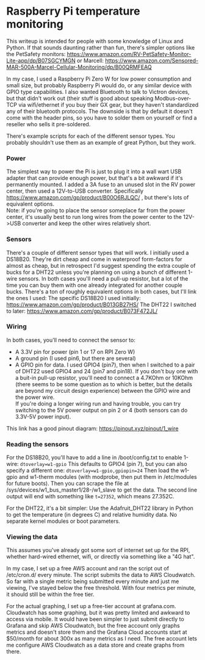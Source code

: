 # Raspberry Pi temperature monitoring

This writeup is intended for people with some knowledge of Linux and Python.  If that sounds daunting rather than fun, there's simpler options like the PetSafety monitors: https://www.amazon.com/RV-PetSafety-Monitor-Lite-app/dp/B07SGCYMGN or Marcell: https://www.amazon.com/Sensored-MAR-500A-Marcel-Cellular-Monitoring/dp/B00QRMFEAQ

In my case, I used a Raspberry Pi Zero W for low power consumption and small size, but probably Raspberry Pi would do, or any similar device with GPIO type capabilities.  I also wanted Bluetooth to talk to Victron devices, but that didn't work out (their stuff is good about speaking Modbus-over-TCP via wifi/ethernet if you buy their GX gear, but they haven't standardized any of their bluetooth protocols.  The downside is that by default it doesn't come with the header pins, so you have to solder them on yourself or find a reseller who sells it pre-soldered.  

There's example scripts for each of the different sensor types.  You probably shouldn't use them as an example of great Python, but they work.

### Power
The simplest way to power the Pi is just to plug it into a wall wart USB adapter that can provide enough power, but that's a bit awkward if it's permanently mounted.  I added a 3A fuse to an unused slot in the RV power center, then used a 12V-to-USB converter. Specifically https://www.amazon.com/gp/product/B00O6RJLQC/ , but there's lots of equivalent options.  
Note:  if you're going to place the sensor someplace far from the power center, it's usually best to run long wires from the power center to the 12V->USB converter and keep the other wires relatively short.

### Sensors
There's a couple of different sensor types that will work.  I initially used a DS18B20.  They're dirt cheap and come in waterproof form-factors for almost as cheap, but in retrospect I'd suggest spending the extra couple of bucks for a DHT22 unless you're planning on using a bunch of different 1-wire sensors.  In both cases you'll need a pull-up resistor, but a lot of the time you can buy them with one already integrated for another couple bucks.  There's a ton of roughly equivalent options in both cases, but I'll link the ones I used:
The specific DS18B20 I used initially:  https://www.amazon.com/gp/product/B013GB27HS/
The DHT22 I switched to later:  https://www.amazon.com/gp/product/B073F472JL/

### Wiring
In both cases, you'll need to connect the sensor to:
* A 3.3V pin for power (pin 1 or 17 on RPI Zero W)
* A ground pin (I used pin6, but there are several)
* A GPIO pin for data. I used GPIO4 (pin7), then when I switched to a pair of DHT22 used GPIO4 and 24 (pin7 and pin18).
If you don't buy one with a buit-in pull-up resistor, you'll need to connect a 4.7KOhm or 10KOhm (there seems to be some question as to which is better, but the details are beyond my circuit design experience) between the GPIO wire and the power wire.  
If you're doing a longer wiring run and having trouble, you can try switching to the 5V power output on pin 2 or 4 (both sensors can do 3.3V-5V power input).

This link has a good pinout diagram:  https://pinout.xyz/pinout/1_wire

### Reading the sensors
For the DS18B20, you'll have to add a line in /boot/config.txt to enable 1-wire:
`dtoverlay=w1-gpio`
This defaults to GPIO4 (pin 7), but you can also specify a different one:
`dtoverlay=w1-gpio,gpiopin=24`
Then load the w1-gpio and w1-therm modules (with modprobe, then put them in /etc/modules for future boots).
Then you can scrape the file at /sys/devices/w1_bus_master1/28-<id>/w1_slave to get the data.  The second line output will end with something like `t=27352`, which means 27.352C. 

For the DHT22, it's a bit simpler:  Use the Adafruit_DHT22 library in Python to get the temperature (in degrees C) and relative humidity data.  No separate kernel modules or boot parameters.

### Viewing the data
This assumes you've already got some sort of internet set up for the RPI, whether hard-wired ethernet, wifi, or directly via something like a "4G hat".

In my case, I set up a free AWS account and ran the script out of /etc/cron.d/ every minute.  The script submits the data to AWS Cloudwatch.  So far with a single metric being submitted every minute and just me viewing, I've stayed below the free threshold.  With four metrics per minute, it should still be within the free tier. 

For the actual graphing, I set up a free-tier account at grafana.com.  Cloudwatch has some graphing, but it was pretty limited and awkward to access via mobile.  It would have been simpler to just submit directly to Grafana and skip AWS Cloudwatch, but the free account only graphs metrics and doesn't store them and the Grafana Cloud accounts start at $50/month for about 300x as many metrics as I need.  The free account lets me configure AWS Cloudwatch as a data store and create graphs from there.

